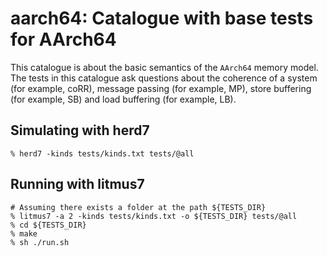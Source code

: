 aarch64: Catalogue with base tests for AArch64
==============================================

This catalogue is about the basic semantics of the `AArch64` memory
model. The tests in this catalogue ask questions about the coherence of
a system (for example, coRR), message passing (for example, MP), store
buffering (for example, SB) and load buffering (for example, LB).

Simulating with herd7
---------------------

    % herd7 -kinds tests/kinds.txt tests/@all

Running with litmus7
--------------------

    # Assuming there exists a folder at the path ${TESTS_DIR}
    % litmus7 -a 2 -kinds tests/kinds.txt -o ${TESTS_DIR} tests/@all
    % cd ${TESTS_DIR}
    % make
    % sh ./run.sh
